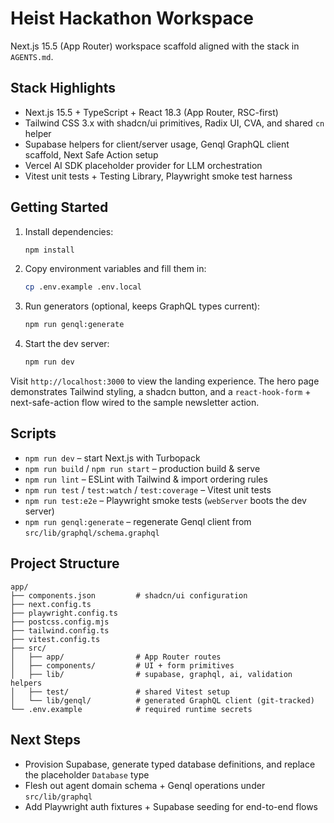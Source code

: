 # Heist Hackathon Workspace

Next.js 15.5 (App Router) workspace scaffold aligned with the stack in `AGENTS.md`.

## Stack Highlights
- Next.js 15.5 + TypeScript + React 18.3 (App Router, RSC-first)
- Tailwind CSS 3.x with shadcn/ui primitives, Radix UI, CVA, and shared `cn` helper
- Supabase helpers for client/server usage, Genql GraphQL client scaffold, Next Safe Action setup
- Vercel AI SDK placeholder provider for LLM orchestration
- Vitest unit tests + Testing Library, Playwright smoke test harness

## Getting Started
1. Install dependencies:
   ```bash
   npm install
   ```
2. Copy environment variables and fill them in:
   ```bash
   cp .env.example .env.local
   ```
3. Run generators (optional, keeps GraphQL types current):
   ```bash
   npm run genql:generate
   ```
4. Start the dev server:
   ```bash
   npm run dev
   ```

Visit `http://localhost:3000` to view the landing experience. The hero page demonstrates Tailwind styling, a shadcn button, and a `react-hook-form` + next-safe-action flow wired to the sample newsletter action.

## Scripts
- `npm run dev` – start Next.js with Turbopack
- `npm run build` / `npm run start` – production build & serve
- `npm run lint` – ESLint with Tailwind & import ordering rules
- `npm run test` / `test:watch` / `test:coverage` – Vitest unit tests
- `npm run test:e2e` – Playwright smoke tests (`webServer` boots the dev server)
- `npm run genql:generate` – regenerate Genql client from `src/lib/graphql/schema.graphql`

## Project Structure
```
app/
├── components.json         # shadcn/ui configuration
├── next.config.ts
├── playwright.config.ts
├── postcss.config.mjs
├── tailwind.config.ts
├── vitest.config.ts
├── src/
│   ├── app/                # App Router routes
│   ├── components/         # UI + form primitives
│   ├── lib/                # supabase, graphql, ai, validation helpers
│   ├── test/               # shared Vitest setup
│   └── lib/genql/          # generated GraphQL client (git-tracked)
└── .env.example            # required runtime secrets
```

## Next Steps
- Provision Supabase, generate typed database definitions, and replace the placeholder `Database` type
- Flesh out agent domain schema + Genql operations under `src/lib/graphql`
- Add Playwright auth fixtures + Supabase seeding for end-to-end flows
